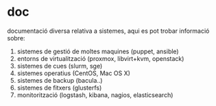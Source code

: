 # doc
documentació diversa relativa a sistemes, aqui es pot trobar informació sobre:

 1. sistemes de gestió de moltes maquines (puppet, ansible)
 2. entorns de virtualització (proxmox, libvirt+kvm, openstack)
 3. sistemes de cues (slurm, sge)
 4. sistemes operatius (CentOS, Mac OS X)
 5. sistemes de backup (bacula..)
 6. sistemes de fitxers (glusterfs)
 7. monitorització (logstash, kibana, nagios, elasticsearch)

